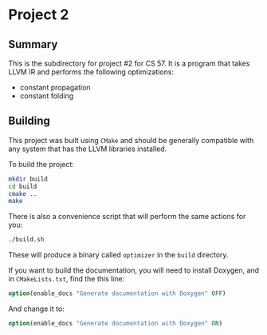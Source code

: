 # Project 2

## Summary

This is the subdirectory for project #2 for CS 57. It is a program that takes
LLVM IR and performs the following optimizations:

* constant propagation
* constant folding

## Building

This project was built using `CMake` and should be generally compatible with
any system that has the LLVM libraries installed.

To build the project:

```sh
mkdir build
cd build
cmake ..
make
```

There is also a convenience script that will perform the same actions for you:

```sh
./build.sh
```

These will produce a binary called `optimizer` in the `build` directory.

If you want to build the documentation, you will need to install Doxygen, and
in `CMakeLists.txt`, find the this line:

```cmake
option(enable_docs "Generate documentation with Doxygen" OFF)
```

And change it to:

```cmake
option(enable_docs "Generate documentation with Doxygen" ON)
```
